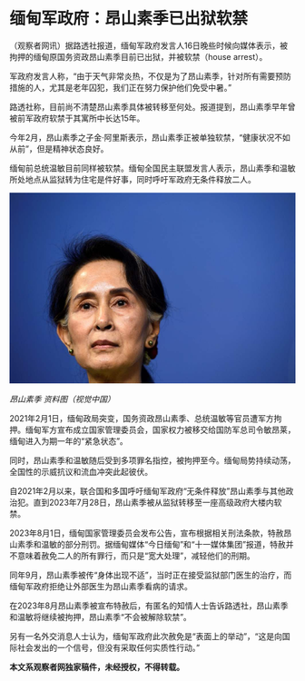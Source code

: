 # 缅甸军政府：昂山素季已出狱软禁

（观察者网讯）据路透社报道，缅甸军政府发言人16日晚些时候向媒体表示，被拘押的缅甸原国务资政昂山素季目前已出狱，并被软禁（house arrest）。

军政府发言人称，“由于天气非常炎热，不仅是为了昂山素季，针对所有需要预防措施的人，尤其是老年囚犯，我们正在努力保护他们免受中暑。”

路透社称，目前尚不清楚昂山素季具体被转移至何处。报道提到，昂山素季早年曾被前军政府软禁于其寓所中长达15年。

今年2月，昂山素季之子金·阿里斯表示，昂山素季正被单独软禁，“健康状况不如从前”，但是精神状态良好。

缅甸前总统温敏目前同样被软禁。缅甸全国民主联盟发言人表示，昂山素季和温敏所处地点从监狱转为住宅是件好事，同时呼吁军政府无条件释放二人。

![8b2077621cc3c9a1de4a8202d2ec65ba.jpg](https://raw.githubusercontent.com/qqhsx/qqnews_image/main/2024/04/17/缅甸军政府：昂山素季已出狱软禁/8b2077621cc3c9a1de4a8202d2ec65ba.jpg)

_昂山素季 资料图（视觉中国）_

2021年2月1日，缅甸政局突变，国务资政昂山素季、总统温敏等官员遭军方拘押。缅甸军方宣布成立国家管理委员会，国家权力被移交给国防军总司令敏昂莱，缅甸进入为期一年的“紧急状态”。

同时，昂山素季和温敏随后受到多项罪名指控，被拘押至今。缅甸局势持续动荡，全国性的示威抗议和流血冲突此起彼伏。

自2021年2月以来，联合国和多国呼吁缅甸军政府“无条件释放”昂山素季与其他政治犯。直到2023年7月28日，昂山素季被从监狱转移至一座高级政府大楼内软禁。

2023年8月1日，缅甸国家管理委员会发布公告，宣布根据相关刑法条款，特赦昂山素季和温敏的部分刑罚。据缅甸媒体“今日缅甸”和“十一媒体集团”报道，特赦并不意味着赦免二人的所有罪行，而只是“宽大处理”，减轻他们的刑期。

同年9月，昂山素季被传“身体出现不适”，当时正在接受监狱部门医生的治疗，而缅甸军政府拒绝让外部医生为昂山素季看病的请求。

在2023年8月昂山素季被宣布特赦后，有匿名的知情人士告诉路透社，昂山素季和温敏将继续被拘押，昂山素季“不会被解除软禁”。

另有一名外交消息人士认为，缅甸军政府此次赦免是“表面上的举动”，“这是向国际社会发出的一个信号，但没有采取任何实质性行动。”

**本文系观察者网独家稿件，未经授权，不得转载。**

